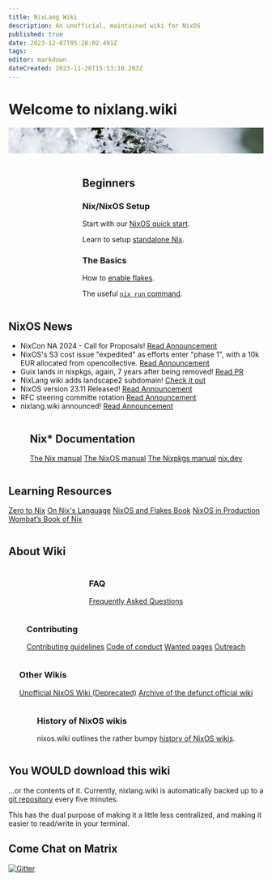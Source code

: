 ```yaml
---
title: NixLang Wiki
description: An unofficial, maintained wiki for NixOS
published: true
date: 2023-12-07T05:28:02.491Z
tags: 
editor: markdown
dateCreated: 2023-11-26T15:53:10.293Z
---
```


# Welcome to nixlang.wiki
![nixlang-header-crop2.jpg](/nixlang-header-crop2.jpg)

<div style="display: flex; flex-wrap: wrap; justify-content: space-evenly; align-items: flex-start; flex-grow: 4;">

<div class="landing-item">
  
## Beginners
### Nix/NixOS Setup

Start with our [NixOS quick start](/nixos/Quick_Start).

Learn to setup [standalone Nix](/nix/Setup).
  
### The Basics
  
How to [enable flakes](/nix/experimental_features).
  
The useful [`nix run` command](/nix/nix_run).
  
</div>
  
<div id="nix-news" class="landing-item">

## NixOS News
   
- NixCon NA 2024 - Call for Proposals! [Read Announcement](https://discourse.nixos.org/t/nixcon-na-2024-call-for-proposals/36491)
- NixOS's S3 cost issue "expedited" as efforts enter "phase 1", with a 10k EUR allocated from opencollective. [Read Announcement](https://discourse.nixos.org/t/nixos-s3-long-term-resolution-phase-1/36493)
- Guix lands in nixpkgs, again, 7 years after being removed! [Read PR](https://github.com/NixOS/nixpkgs/pull/264331)
- NixLang wiki adds landscape2 subdomain! [Check it out](https://landscape.nixlang.wiki/)
- NixOS version 23.11 Released! [Read Announcement](https://discourse.nixos.org/t/nixos-23-11-released/36210)
- RFC steering committe rotation [Read Announcement](https://discourse.nixos.org/t/rfc-steering-committee-rotation-2023-24)
- nixlang.wiki announced! [Read Announcement](https://discourse.nixos.org/t/announcing-nixlang-wiki)
  
</div>
  
<div class="landing-item">
  
## Nix* Documentation
[The Nix manual](https://nixos.org/manual/nix/stable/)
[The NixOS manual](https://nixos.org/manual/nixos/stable/)
[The Nixpkgs manual](https://nixos.org/manual/nixpkgs/stable/)
[nix.dev](https://nix.dev/)
  
</div>

<div class="landing-item">
  
## Learning Resources

[Zero to Nix](https://zero-to-nix.com/)
[On Nix's Language](https://tales.mbivert.com/on-nix-language/)
[NixOS and Flakes Book](https://nixos-and-flakes.thiscute.world/)
[NixOS in Production](https://leanpub.com/nixos-in-production)
[Wombat’s Book of Nix](https://mhwombat.codeberg.page/nix-book/)
  
</div>

</div>

## About Wiki
<div style="display: flex; flex-wrap: wrap; justify-content: space-evenly; align-items: flex-start; flex-grow: 4;">

<div class="landing-item">
  
### FAQ
[Frequently Asked Questions](/faq)
  
</div>
  
<div class="landing-item">

### Contributing
[Contributing guidelines](/meta/contributing_guidelines)
[Code of conduct](/meta/code_of_conduct)
[Wanted pages](/meta/wanted)
[Outreach](/meta/outreach)
  
</div>
  
<div class="landing-item">
  
### Other Wikis
[Unofficial NixOS Wiki (Deprecated)](https://nixos.wiki)
[Archive of the defunct official wiki](https://web.archive.org/web/20170830114339/https://nixos.org/~eelco/wiki-20160212.xml.gz)

</div>
  
<div class="landing-item">

### History of NixOS wikis
nixos.wiki outlines the rather bumpy [history of NixOS wikis](https://nixos.wiki/wiki/NixOS_Wiki:History).
  
</div>

</div>

## You WOULD download this wiki
...or the contents of it. Currently, nixlang.wiki is automatically backed up to a [git repository](https://github.com/nixlang-wiki/nixlang-wiki) every five minutes.

This has the dual purpose of making it a little less centralized, and making it easier to read/write in your terminal.
  
## Come Chat on Matrix

<a href="https://matrix.to/#/#nixlangwiki:gitter.im"><img alt="Gitter" src="https://img.shields.io/gitter/room/eza-community/eza?logo=element&link=https%3A%2F%2Fapp.gitter.im%2F%23%2Froom%2F%23eza%3Agitter.im&link=Gitter%20matrix%20room%20for%20Eza" width=200></a>